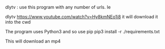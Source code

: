 dlytv : use this program with any number of urls.  Ie

dlytv https://www.youtube.com/watch?v=Hy8kmNEo1i8
it will download it into the cwd

The program uses Python3 and so use pip 
pip3 install -r ./requirements.txt

This will download an mp4

